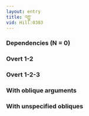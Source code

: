 ```yaml
---
layout: entry
title: འགྱུ་
vid: Hill:0303
---
```

### Dependencies (N = 0)


### Overt 1-2


### Overt 1-2-3


### With oblique arguments


### With unspecified obliques
